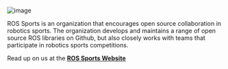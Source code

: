 ![image](https://user-images.githubusercontent.com/18237662/183552402-9a4dcb09-db5e-4d95-8bb5-ab4e127bad06.png)

ROS Sports is an organization that encourages open source collaboration in robotics sports. The organization develops and maintains a range of open source ROS libraries on Github, but also closely works with teams that participate in robotics sports competitions.

Read up on us at the [**ROS Sports Website**](https://ros-sports.readthedocs.io/en/latest/)
